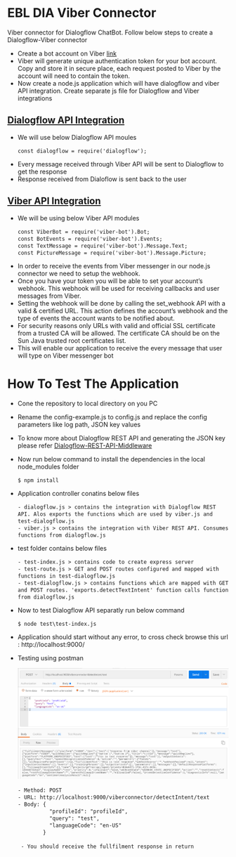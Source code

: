 # EBL DIA Viber Connector

Viber connector for Dialogflow ChatBot. Follow below steps to create a Dialogflow-Viber connector

* Create a bot account on Viber [link](https://partners.viber.com/account/create-bot-account)
* Viber will generate unique authentication token for your bot account. Copy and store it in secure place, each request posted to Viber by the account will need to contain the token.
* Now create a node.js application which will have dialogflow and viber API integration. Create separate js file for Dialogflow and Viber integrations

## [Dialogflow API Integration](https://cloud.google.com/dialogflow/docs/reference/rest/v2-overview)
- We will use below Dialogflow API moules
  ```
  const dialogflow = require('dialogflow');
  ```
- Every message received through Viber API will be sent to Dialogflow to get the response
- Response received from Dialoflow is sent back to the user
## [Viber API Integration](https://developers.viber.com/docs/api/rest-bot-api/#message-types)
- We will be using below Viber API modules 
  ```
  const ViberBot = require('viber-bot').Bot;
  const BotEvents = require('viber-bot').Events;
  const TextMessage = require('viber-bot').Message.Text;
  const PictureMessage = require('viber-bot').Message.Picture;
  ```
- In order to receive the events from Viber messenger in our node.js connector we need to setup the webhook.
- Once you have your token you will be able to set your account’s webhook. This webhook will be used for receiving callbacks and user messages from Viber.
- Setting the webhook will be done by calling the set_webhook API with a valid & certified URL. This action defines the account’s webhook and the type of events the account wants to be notified about.
- For security reasons only URLs with valid and official SSL certificate from a trusted CA will be allowed. The certificate CA should be on the Sun Java trusted root certificates list.
- This will enable our application to receive the every message that user will type on Viber messenger bot

# How To Test The Application
- Cone the repository to local directory on you PC
- Rename the config-example.js to config.js and replace the config parameters like log path, JSON key values
- To know more about Dialogflow REST API and generating the JSON key please refer [Dialogflow-REST-API-Middleware](https://github.com/satishgunjal/Dialogflow-REST-API-Middleware.git)
- Now run below command to install the dependencies in the local node_modules folder
  ```
  $ npm install
  ```
- Application controller conatins below files
  ```
  - dialogflow.js > contains the integration with Dialogflow REST API. Alos exports the functions which are used by viber.js and test-dialogflow.js
  - viber.js > contains the integration with Viber REST API. Consumes functions from dialogflow.js
  ```

- test folder contains below files
  ```
  - test-index.js > contains code to create express server
  - test-route.js > GET and POST routes configured and mapped with functions in test-dialogflow.js
  - test-dialogflow.js > contains functions which are mapped with GET and POST routes. 'exports.detectTextIntent' function calls function from dialogflow.js
  ```
- Now to test Dialogflow API separatly run below command
  ```
  $ node test\test-index.js   
  ```
 - Application should start without any error, to cross check browse this url : http://localhost:9000/
 - Testing using postman
 
   <img src="images/Dialogflow-API-Testing-Postman.PNG" width="700">
  
    ```
    - Method: POST
    - URL: http://localhost:9000/viberconnector/detectIntent/text
    - Body: {
              "profileId": "profileId", 
              "query": "test",
              "languageCode": "en-US"
            }

     - You should receive the fullfilment response in return
    ```

